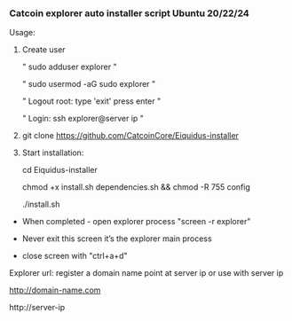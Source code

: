 
### Catcoin explorer auto installer script Ubuntu 20/22/24 ###


Usage:


1) Create user

   " sudo adduser explorer "

   " sudo usermod -aG sudo explorer "

   " Logout root: type 'exit' press enter "

   " Login: ssh explorer@server ip "


2) git clone https://github.com/CatcoinCore/Eiquidus-installer

3) Start installation:

   cd Eiquidus-installer

   chmod +x install.sh dependencies.sh && chmod -R 755 config

   ./install.sh


* When completed - open explorer process "screen -r explorer"

* Never exit this screen it’s the explorer main process

* close screen with "ctrl+a+d"


Explorer url: register a domain name point at server ip or use with server ip

http://domain-name.com

http://server-ip
